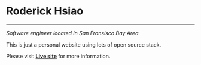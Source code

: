 # Roderick Hsiao
---
_Software engineer located in San Fransisco Bay Area._

This is just a personal website using lots of open source stack.

Please visit __[Live site](//roderick-1268.appspot.com)__
for more information.
